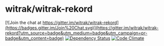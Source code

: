# witrak/witrak-rekord

[![Join the chat at https://gitter.im/witrak/witrak-rekord](https://badges.gitter.im/Join%20Chat.svg)](https://gitter.im/witrak/witrak-rekord?utm_source=badge&utm_medium=badge&utm_campaign=pr-badge&utm_content=badge) [![Dependency Status](https://www.versioneye.com/user/projects/55f75bc53ed8940014000763/badge.svg?style=flat)](https://www.versioneye.com/user/projects/55f75bc53ed8940014000763) [![Code Climate](https://codeclimate.com/github/witrak/witrak-rekord/badges/gpa.svg)](https://codeclimate.com/github/witrak/witrak-rekord)
